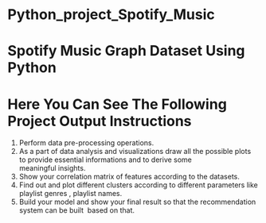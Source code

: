 # Python_project_Spotify_Music

# Spotify Music Graph Dataset Using Python 

# Here You Can See The Following Project Output Instructions
1. Perform data pre-processing operations.
2. As a part of data analysis and visualizations draw all the possible plots to provide essential informations and to derive some meaningful insights.
3. Show your correlation matrix of features according to the datasets.
4. Find out and plot different clusters according to different parameters like playlist genres , playlist names.
5. Build your model and show your final result so that the recommendation system can be built  based on that.
